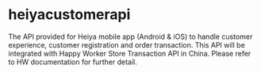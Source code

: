 # heiyacustomerapi
The API provided for Heiya mobile app (Android &amp; iOS) to handle customer experience, customer registration and order transaction. This API will be integrated with Happy Worker Store Transaction API in China. Please refer to HW documentation for further detail.
